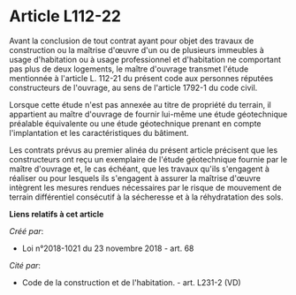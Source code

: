 # Article L112-22

Avant la conclusion de tout contrat ayant pour objet des travaux de construction ou la maîtrise d'œuvre d'un ou de plusieurs
immeubles à usage d'habitation ou à usage professionnel et d'habitation ne comportant pas plus de deux logements, le maître
d'ouvrage transmet l'étude mentionnée à l'article L. 112-21 du présent code aux personnes réputées constructeurs de
l'ouvrage, au sens de l'article 1792-1 du code civil.

Lorsque cette étude n'est pas annexée au titre de propriété du terrain, il appartient au maître d'ouvrage de fournir lui-même
une étude géotechnique préalable équivalente ou une étude géotechnique prenant en compte l'implantation et les
caractéristiques du bâtiment.

Les contrats prévus au premier alinéa du présent article précisent que les constructeurs ont reçu un exemplaire de l'étude
géotechnique fournie par le maître d'ouvrage et, le cas échéant, que les travaux qu'ils s'engagent à réaliser ou pour
lesquels ils s'engagent à assurer la maîtrise d'œuvre intègrent les mesures rendues nécessaires par le risque de mouvement de
terrain différentiel consécutif à la sécheresse et à la réhydratation des sols.

**Liens relatifs à cet article**

_Créé par_:

  - Loi n°2018-1021 du 23 novembre 2018 - art. 68

_Cité par_:

  - Code de la construction et de l'habitation. - art. L231-2 (VD)
